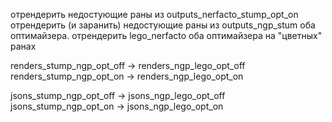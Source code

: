 отрендерить недостующие раны из outputs_nerfacto_stump_opt_on
отрендерить (и заранить) недостующие раны из outputs_ngp_stum оба оптимайзера.
отрендерить lego_nerfacto оба оптимайзера на "цветных" ранах
 


renders_stump_ngp_opt_off -> renders_ngp_lego_opt_off
renders_stump_ngp_opt_on -> renders_ngp_lego_opt_on

jsons_stump_ngp_opt_off -> jsons_ngp_lego_opt_off
jsons_stump_ngp_opt_on -> jsons_ngp_lego_opt_on